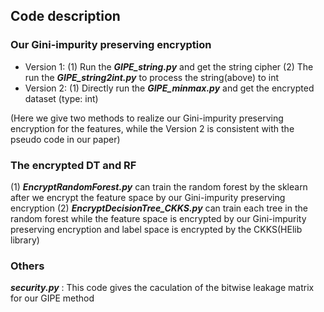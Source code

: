 ## Code description

### Our Gini-impurity preserving encryption
- Version 1:
   (1) Run the ***GIPE_string.py*** and get the string cipher
   (2) The run the ***GIPE_string2int.py*** to process the string(above) to int
- Version 2:
   (1) Directly run the ***GIPE_minmax.py*** and get the encrypted dataset (type: int)

(Here we give two methods to realize our Gini-impurity preserving encryption for the features, while the Version 2 is consistent with the pseudo code in our paper)

### The encrypted DT and RF
(1) ***EncryptRandomForest.py*** can train the random forest by the sklearn after we encrypt the feature space by our Gini-impurity preserving encryption
(2) ***EncryptDecisionTree_CKKS.py*** can train each tree in the random forest while the feature space is encrypted by our  Gini-impurity preserving encryption and label space is encrypted by the CKKS(HElib library)

### Others
 ***security.py*** : This code gives the caculation of the bitwise leakage matrix for our GIPE method